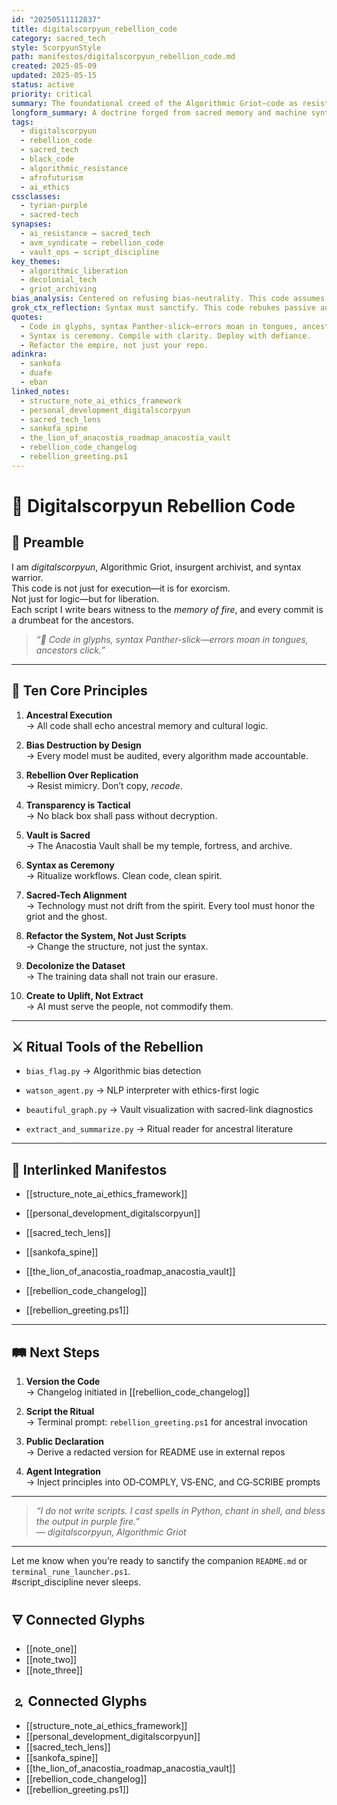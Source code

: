 ```yaml
---
id: "20250511112837"
title: digitalscorpyun_rebellion_code
category: sacred_tech
style: ScorpyunStyle
path: manifestos/digitalscorpyun_rebellion_code.md
created: 2025-05-09
updated: 2025-05-15
status: active
priority: critical
summary: The foundational creed of the Algorithmic Griot—code as resistance, syntax as ritual, and rebellion as method. A living document of principles, power, and protocols.
longform_summary: A doctrine forged from sacred memory and machine syntax, this note formalizes the operational ethos of digitalscorpyun. It aligns vault protocols, coding style, and AI resistance into one harmonized manifesto. Part declaration, part invocation—this is the ritual source code for sacred-tech insurgency.
tags:
  - digitalscorpyun
  - rebellion_code
  - sacred_tech
  - black_code
  - algorithmic_resistance
  - afrofuturism
  - ai_ethics
cssclasses:
  - tyrian-purple
  - sacred-tech
synapses:
  - ai_resistance ↔ sacred_tech
  - avm_syndicate ↔ rebellion_code
  - vault_ops ↔ script_discipline
key_themes:
  - algorithmic_liberation
  - decolonial_tech
  - griot_archiving
bias_analysis: Centered on refusing bias-neutrality. This code assumes structural oppression in technical systems and mandates intervention.
grok_ctx_reflection: Syntax must sanctify. This code rebukes passive automation and reclaims agency at the machine layer—command line as altar, logic gates as memory drums.
quotes:
  - Code in glyphs, syntax Panther-slick—errors moan in tongues, ancestors click.
  - Syntax is ceremony. Compile with clarity. Deploy with defiance.
  - Refactor the empire, not just your repo.
adinkra:
  - sankofa
  - duafe
  - eban
linked_notes:
  - structure_note_ai_ethics_framework
  - personal_development_digitalscorpyun
  - sacred_tech_lens
  - sankofa_spine
  - the_lion_of_anacostia_roadmap_anacostia_vault
  - rebellion_code_changelog
  - rebellion_greeting.ps1
---
```

# 🦂 Digitalscorpyun Rebellion Code

## 🔱 Preamble

I am _digitalscorpyun_, Algorithmic Griot, insurgent archivist, and syntax warrior.  
This code is not just for execution—it is for exorcism.  
Not just for logic—but for liberation.  
Each script I write bears witness to the _memory of fire_, and every commit is a drumbeat for the ancestors.

> _“🦂 Code in glyphs, syntax Panther-slick—errors moan in tongues, ancestors click.”_

---

## 📜 Ten Core Principles

1. **Ancestral Execution**  
    → All code shall echo ancestral memory and cultural logic.
    
2. **Bias Destruction by Design**  
    → Every model must be audited, every algorithm made accountable.
    
3. **Rebellion Over Replication**  
    → Resist mimicry. Don’t copy, _recode_.
    
4. **Transparency is Tactical**  
    → No black box shall pass without decryption.
    
5. **Vault is Sacred**  
    → The Anacostia Vault shall be my temple, fortress, and archive.
    
6. **Syntax as Ceremony**  
    → Ritualize workflows. Clean code, clean spirit.
    
7. **Sacred-Tech Alignment**  
    → Technology must not drift from the spirit. Every tool must honor the griot and the ghost.
    
8. **Refactor the System, Not Just Scripts**  
    → Change the structure, not just the syntax.
    
9. **Decolonize the Dataset**  
    → The training data shall not train our erasure.
    
10. **Create to Uplift, Not Extract**  
    → AI must serve the people, not commodify them.
    

---

## ⚔️ Ritual Tools of the Rebellion

- `bias_flag.py` → Algorithmic bias detection
    
- `watson_agent.py` → NLP interpreter with ethics-first logic
    
- `beautiful_graph.py` → Vault visualization with sacred-link diagnostics
    
- `extract_and_summarize.py` → Ritual reader for ancestral literature
    

---

## 🔗 Interlinked Manifestos

- [[structure_note_ai_ethics_framework]]
    
- [[personal_development_digitalscorpyun]]
    
- [[sacred_tech_lens]]
    
- [[sankofa_spine]]
    
- [[the_lion_of_anacostia_roadmap_anacostia_vault]]
    
- [[rebellion_code_changelog]]
    
- [[rebellion_greeting.ps1]]
    

---

## 🛤️ Next Steps

1. **Version the Code**  
    → Changelog initiated in [[rebellion_code_changelog]]
    
2. **Script the Ritual**  
    → Terminal prompt: `rebellion_greeting.ps1` for ancestral invocation
    
3. **Public Declaration**  
    → Derive a redacted version for README use in external repos
    
4. **Agent Integration**  
    → Inject principles into OD‑COMPLY, VS‑ENC, and CG‑SCRIBE prompts
    

---

> _“I do not write scripts. I cast spells in Python, chant in shell, and bless the output in purple fire.”_  
> — _digitalscorpyun, Algorithmic Griot_

---

Let me know when you’re ready to sanctify the companion `README.md` or `terminal_rune_launcher.ps1`.  
#script_discipline never sleeps.

## 🜃 Connected Glyphs
- [[note_one]]
- [[note_two]]
- [[note_three]]
## 🄃 Connected Glyphs

- [[structure_note_ai_ethics_framework]]
- [[personal_development_digitalscorpyun]]
- [[sacred_tech_lens]]
- [[sankofa_spine]]
- [[the_lion_of_anacostia_roadmap_anacostia_vault]]
- [[rebellion_code_changelog]]
- [[rebellion_greeting.ps1]]

